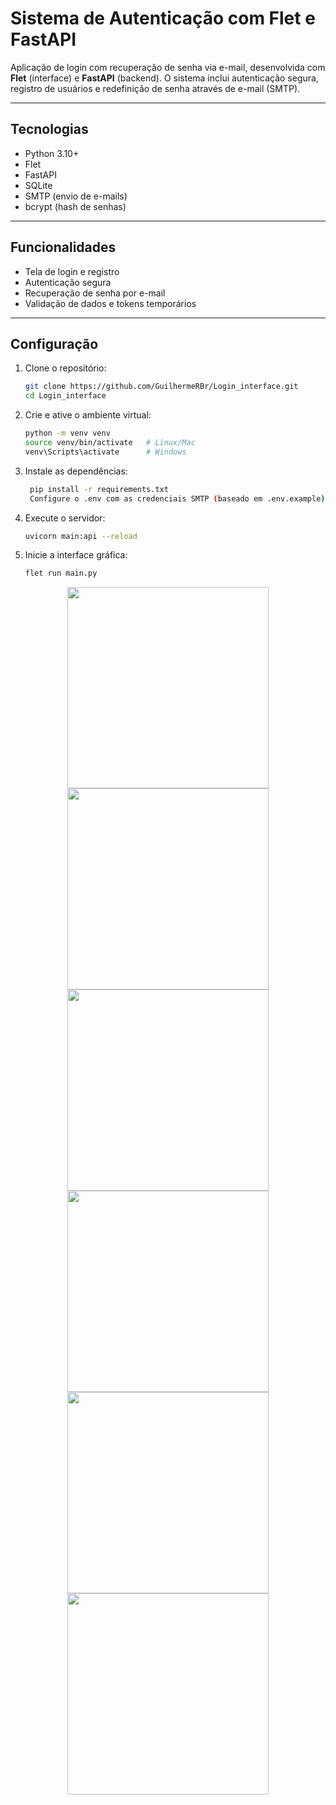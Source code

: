 # Sistema de Autenticação com Flet e FastAPI

Aplicação de login com recuperação de senha via e-mail, desenvolvida com **Flet** (interface) e **FastAPI** (backend). O sistema inclui autenticação segura, registro de usuários e redefinição de senha através de e-mail (SMTP).

---

## Tecnologias

- Python 3.10+
- Flet
- FastAPI
- SQLite
- SMTP (envio de e-mails)
- bcrypt (hash de senhas)

---

## Funcionalidades

- Tela de login e registro
- Autenticação segura
- Recuperação de senha por e-mail
- Validação de dados e tokens temporários

---

## Configuração
1. Clone o repositório:
   ```bash
   git clone https://github.com/GuilhermeRBr/Login_interface.git
   cd Login_interface

2. Crie e ative o ambiente virtual:
   ```bash
   python -m venv venv
   source venv/bin/activate   # Linux/Mac
   venv\Scripts\activate      # Windows

3. Instale as dependências:
   ```bash
    pip install -r requirements.txt
    Configure o .env com as credenciais SMTP (baseado em .env.example).

4. Execute o servidor:
   ```bash
   uvicorn main:api --reload

5. Inicie a interface gráfica:
   ```bash
   flet run main.py

<p align="center">
    <img src="src/assets/images/login.png" width="322"/>
    <img src="src/assets/images/loged.png" width="322"/>
    <img src="src/assets/images/register.png" width="322"/>
    <img src="src/assets/images/code.png" width="322"/>
    <img src="src/assets/images/verification.png" width="322"/>
    <img src="src/assets/images/reset.png" width="322"/>
</p>

